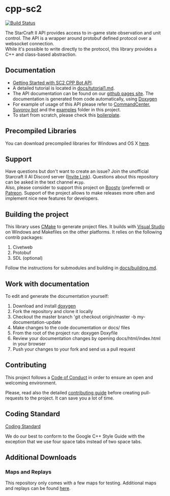 cpp-sc2
=======

[![Build Status](https://github.com/cpp-sc2/cpp-sc2/actions/workflows/ci.yml/badge.svg?branch=master)](https://github.com/cpp-sc2/cpp-sc2/actions/workflows/ci.yml)

The StarCraft II API provides access to in-game state observation and unit control. The API is a wrapper around protobuf defined protocol over a websocket connection.  
While it's possible to write directly to the protocol, this library provides a C++ and class-based abstraction.


## Documentation
* [Getting Started with SC2 CPP Bot API](https://www.youtube.com/watch?v=Z7eX7YLPwc8).
* A detailed tutorial is located in [docs/tutorial1.md](docs/tutorial1.md).  
* The API documentation can be found on our [github pages site](https://cpp-sc2.github.io/cpp-sc2). The documentation is generated from code automatically, using [Doxygen](http://www.stack.nl/~dimitri/doxygen/)
* For example of usage of this API please refer to [CommandCenter](https://github.com/cpp-sc2/commandcenter), [Suvorov bot](https://github.com/alkurbatov/suvorov-bot) and the [examples](https://github.com/cpp-sc2/cpp-sc2/tree/master/examples) folder in this project.
* To start from scratch, please check this [boilerplate](https://github.com/cpp-sc2/blank-bot).


## Precompiled Libraries
You can download precompiled libraries for Windows and OS X [here](docs/precompiled_libs.md).


## Support
Have questions but don't want to create an issue? Join the unofficial Starcraft II AI Discord server ([Invite Link](https://discordapp.com/invite/Emm5Ztz)). Questions about this repository can be asked in the text channel `#cpp`.  
Also, please consider to support this project on [Boosty](https://boosty.to/cpp-sc2) (preferred) or [Patreon](https://www.patreon.com/cppsc2). Support of the project allows to make releases more often and implement nice new features for developers.


## Building the project
This library uses [CMake](https://cmake.org/download/) to generate project files. It builds with [Visual Studio](https://www.visualstudio.com/downloads/) on Windows and Makefiles on the other platforms. It relies on the following contrib packages:

1. Civetweb
2. Protobuf
3. SDL (optional)

Follow the instructions for submodules and building in [docs/building.md](docs/building.md).


## Work with documentation
To edit and generate the documentation yourself:
1. Download and install [doxygen](http://www.stack.nl/~dimitri/doxygen/download.html#srcbin)
2. Fork the repository and clone it locally
3. Checkout the master branch 'git checkout origin/master -b my-documentation-update
4. Make changes to the code documentation or docs/ files
5. From the root of the project run: doxygen Doxyfile
6. Review your documentation changes by opening docs/html/index.html in your browser
7. Push your changes to your fork and send us a pull request


## Contributing
This project follows a [Code of Conduct](CODE_OF_CONDUCT.md) in order to ensure an open and welcoming environment.

Please, read also the detailed [contributing guide](https://github.com/cpp-sc2/cpp-sc2/issues/9) before creating pull-requests to the project.
It can save you a lot of time.


## Coding Standard
[Coding Standard](https://google.github.io/styleguide/cppguide.html)

We do our best to conform to the Google C++ Style Guide with the exception that we use four space tabs instead
of two space tabs.


## Additional Downloads

### Maps and Replays
This repository only comes with a few maps for testing.
Additional maps and replays can be found [here](https://aiarena.net/wiki/maps/).
